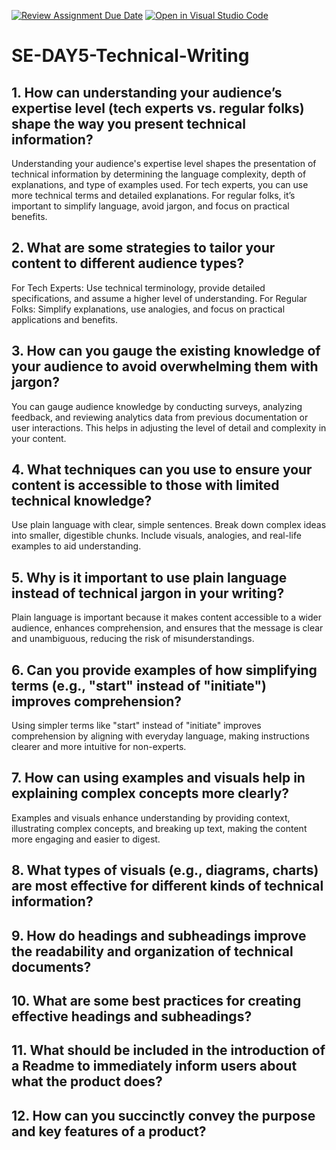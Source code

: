 [![Review Assignment Due Date](https://classroom.github.com/assets/deadline-readme-button-22041afd0340ce965d47ae6ef1cefeee28c7c493a6346c4f15d667ab976d596c.svg)](https://classroom.github.com/a/zsAR-pyY)
[![Open in Visual Studio Code](https://classroom.github.com/assets/open-in-vscode-2e0aaae1b6195c2367325f4f02e2d04e9abb55f0b24a779b69b11b9e10269abc.svg)](https://classroom.github.com/online_ide?assignment_repo_id=18437551&assignment_repo_type=AssignmentRepo)
# SE-DAY5-Technical-Writing
## 1. How can understanding your audience’s expertise level (tech experts vs. regular folks) shape the way you present technical information?

Understanding your audience's expertise level shapes the presentation of technical information by determining the language complexity, depth of explanations, and type of examples used. For tech experts, you can use more technical terms and detailed explanations. For regular folks, it’s important to simplify language, avoid jargon, and focus on practical benefits.

## 2. What are some strategies to tailor your content to different audience types?

For Tech Experts: Use technical terminology, provide detailed specifications, and assume a higher level of understanding.
For Regular Folks: Simplify explanations, use analogies, and focus on practical applications and benefits.

## 3. How can you gauge the existing knowledge of your audience to avoid overwhelming them with jargon?

You can gauge audience knowledge by conducting surveys, analyzing feedback, and reviewing analytics data from previous documentation or user interactions. This helps in adjusting the level of detail and complexity in your content.

## 4. What techniques can you use to ensure your content is accessible to those with limited technical knowledge?

Use plain language with clear, simple sentences.
Break down complex ideas into smaller, digestible chunks.
Include visuals, analogies, and real-life examples to aid understanding.

## 5. Why is it important to use plain language instead of technical jargon in your writing?

Plain language is important because it makes content accessible to a wider audience, enhances comprehension, and ensures that the message is clear and unambiguous, reducing the risk of misunderstandings.

## 6. Can you provide examples of how simplifying terms (e.g., "start" instead of "initiate") improves comprehension?

Using simpler terms like "start" instead of "initiate" improves comprehension by aligning with everyday language, making instructions clearer and more intuitive for non-experts.

## 7. How can using examples and visuals help in explaining complex concepts more clearly?

Examples and visuals enhance understanding by providing context, illustrating complex concepts, and breaking up text, making the content more engaging and easier to digest.

## 8. What types of visuals (e.g., diagrams, charts) are most effective for different kinds of technical information?
## 9. How do headings and subheadings improve the readability and organization of technical documents?
## 10. What are some best practices for creating effective headings and subheadings?
## 11. What should be included in the introduction of a Readme to immediately inform users about what the product does?
## 12. How can you succinctly convey the purpose and key features of a product?
